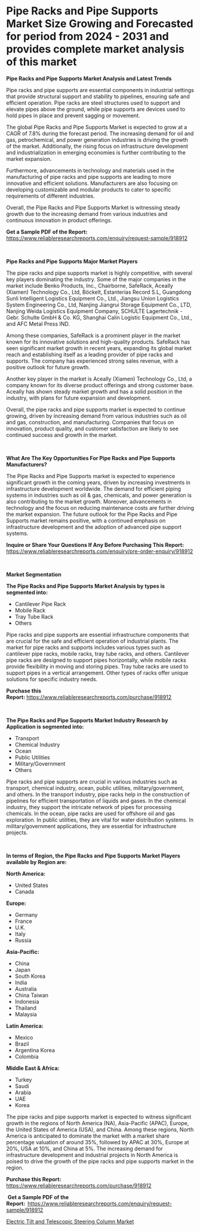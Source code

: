 <p><h1>Pipe Racks and Pipe Supports Market Size Growing and Forecasted for period from 2024 - 2031 and provides complete market analysis of this market</h1></p><p><strong>Pipe Racks and Pipe Supports Market Analysis and Latest Trends</strong></p>
<p><p>Pipe racks and pipe supports are essential components in industrial settings that provide structural support and stability to pipelines, ensuring safe and efficient operation. Pipe racks are steel structures used to support and elevate pipes above the ground, while pipe supports are devices used to hold pipes in place and prevent sagging or movement.</p><p>The global Pipe Racks and Pipe Supports Market is expected to grow at a CAGR of 7.8% during the forecast period. The increasing demand for oil and gas, petrochemical, and power generation industries is driving the growth of the market. Additionally, the rising focus on infrastructure development and industrialization in emerging economies is further contributing to the market expansion.</p><p>Furthermore, advancements in technology and materials used in the manufacturing of pipe racks and pipe supports are leading to more innovative and efficient solutions. Manufacturers are also focusing on developing customizable and modular products to cater to specific requirements of different industries.</p><p>Overall, the Pipe Racks and Pipe Supports Market is witnessing steady growth due to the increasing demand from various industries and continuous innovation in product offerings.</p></p>
<p><strong>Get a Sample PDF of the Report:&nbsp;</strong> <a href="https://www.reliableresearchreports.com/enquiry/request-sample/918912">https://www.reliableresearchreports.com/enquiry/request-sample/918912</a></p>
<p>&nbsp;</p>
<p><strong>Pipe Racks and Pipe Supports Major Market Players</strong></p>
<p><p>The pipe racks and pipe supports market is highly competitive, with several key players dominating the industry. Some of the major companies in the market include Benko Products, Inc., Chairborne, SafeRack, Aceally (Xiamen) Technology Co., Ltd, Böckelt, Estanterias Record S.L, Guangdong Sunli Intelligent Logistics Equipment Co., Ltd., Jiangsu Union Logistics System Engineering Co., Ltd, Nanjing Jiangrui Storage Equipment Co., LTD, Nanjing Weida Logistics Equipment Company, SCHULTE Lagertechnik - Gebr. Schulte GmbH & Co. KG, Shanghai Calin Logistic Equipment Co., Ltd., and AFC Metal Press IND.</p><p>Among these companies, SafeRack is a prominent player in the market known for its innovative solutions and high-quality products. SafeRack has seen significant market growth in recent years, expanding its global market reach and establishing itself as a leading provider of pipe racks and supports. The company has experienced strong sales revenue, with a positive outlook for future growth.</p><p>Another key player in the market is Aceally (Xiamen) Technology Co., Ltd, a company known for its diverse product offerings and strong customer base. Aceally has shown steady market growth and has a solid position in the industry, with plans for future expansion and development.</p><p>Overall, the pipe racks and pipe supports market is expected to continue growing, driven by increasing demand from various industries such as oil and gas, construction, and manufacturing. Companies that focus on innovation, product quality, and customer satisfaction are likely to see continued success and growth in the market.</p></p>
<p>&nbsp;</p>
<p><strong>What Are The Key Opportunities For Pipe Racks and Pipe Supports Manufacturers?</strong></p>
<p><p>The Pipe Racks and Pipe Supports market is expected to experience significant growth in the coming years, driven by increasing investments in infrastructure development worldwide. The demand for efficient piping systems in industries such as oil & gas, chemicals, and power generation is also contributing to the market growth. Moreover, advancements in technology and the focus on reducing maintenance costs are further driving the market expansion. The future outlook for the Pipe Racks and Pipe Supports market remains positive, with a continued emphasis on infrastructure development and the adoption of advanced pipe support systems.</p></p>
<p><strong>Inquire or Share Your Questions If Any Before Purchasing This Report:</strong> <a href="https://www.reliableresearchreports.com/enquiry/pre-order-enquiry/918912">https://www.reliableresearchreports.com/enquiry/pre-order-enquiry/918912</a></p>
<p>&nbsp;</p>
<p><strong>Market Segmentation</strong></p>
<p><strong>The Pipe Racks and Pipe Supports Market Analysis by types is segmented into:</strong></p>
<p><ul><li>Cantilever Pipe Rack</li><li>Mobile Rack</li><li>Tray Tube Rack</li><li>Others</li></ul></p>
<p><p>Pipe racks and pipe supports are essential infrastructure components that are crucial for the safe and efficient operation of industrial plants. The market for pipe racks and supports includes various types such as cantilever pipe racks, mobile racks, tray tube racks, and others. Cantilever pipe racks are designed to support pipes horizontally, while mobile racks provide flexibility in moving and storing pipes. Tray tube racks are used to support pipes in a vertical arrangement. Other types of racks offer unique solutions for specific industry needs.</p></p>
<p><strong>Purchase this Report:&nbsp;</strong><a href="https://www.reliableresearchreports.com/purchase/918912">https://www.reliableresearchreports.com/purchase/918912</a></p>
<p>&nbsp;</p>
<p><strong>The Pipe Racks and Pipe Supports Market Industry Research by Application is segmented into:</strong></p>
<p><ul><li>Transport</li><li>Chemical Industry</li><li>Ocean</li><li>Public Utilities</li><li>Military/Government</li><li>Others</li></ul></p>
<p><p>Pipe racks and pipe supports are crucial in various industries such as transport, chemical industry, ocean, public utilities, military/government, and others. In the transport industry, pipe racks help in the construction of pipelines for efficient transportation of liquids and gases. In the chemical industry, they support the intricate network of pipes for processing chemicals. In the ocean, pipe racks are used for offshore oil and gas exploration. In public utilities, they are vital for water distribution systems. In military/government applications, they are essential for infrastructure projects.</p></p>
<p>&nbsp;</p>
<p><strong>In terms of Region, the Pipe Racks and Pipe Supports Market Players available by Region are:</strong></p>
<p>
    <p> <strong> North America: </strong>
        <ul>
            <li>United States</li>
            <li>Canada</li>
        </ul>
        </p> 
    <p> <strong> Europe: </strong>
        <ul>
            <li>Germany</li>
            <li>France</li>
            <li>U.K.</li>
            <li>Italy</li>
            <li>Russia</li>
        </ul>
        </p> 
    <p> <strong> Asia-Pacific: </strong>
        <ul>
            <li>China</li>
            <li>Japan</li>
            <li>South Korea</li>
            <li>India</li>
            <li>Australia</li>
            <li>China Taiwan</li>
            <li>Indonesia</li>
            <li>Thailand</li>
            <li>Malaysia</li>
        </ul>
        </p> 
    <p> <strong> Latin America: </strong>
        <ul>
            <li>Mexico</li>
            <li>Brazil</li>
            <li>Argentina Korea</li>
            <li>Colombia</li>
        </ul>
        </p> 
    <p> <strong> Middle East & Africa: </strong>
        <ul>
            <li>Turkey</li>
            <li>Saudi</li>
            <li>Arabia</li>
            <li>UAE</li>
            <li>Korea</li>
        </ul>
    </p>
    </p>
<p><p>The pipe racks and pipe supports market is expected to witness significant growth in the regions of North America (NA), Asia-Pacific (APAC), Europe, the United States of America (USA), and China. Among these regions, North America is anticipated to dominate the market with a market share percentage valuation of around 35%, followed by APAC at 30%, Europe at 20%, USA at 10%, and China at 5%. The increasing demand for infrastructure development and industrial projects in North America is poised to drive the growth of the pipe racks and pipe supports market in the region.</p></p>
<p><strong>Purchase this Report: </strong><a href="https://www.reliableresearchreports.com/purchase/918912">https://www.reliableresearchreports.com/purchase/918912</a></p>
<p>&nbsp;<strong>Get a Sample PDF of the Report:&nbsp;&nbsp;</strong><a href="https://www.reliableresearchreports.com/enquiry/request-sample/918912">https://www.reliableresearchreports.com/enquiry/request-sample/918912</a></p>
<p><strong></strong></p>
<p><p><a href="https://sudsy-motorcycle-bbc.notion.site/Electric-Tilt-and-Telescopic-Steering-Column-Market-Research-Report-Provides-thorough-Industry-Overv-4cb32c2c7f174c018177c9b9ecc784a7">Electric Tilt and Telescopic Steering Column Market</a></p></p>